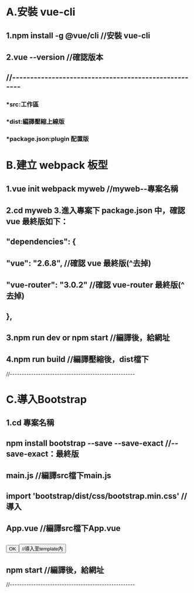 <h1>A.安裝 vue-cli</h1>
<h2>1.npm install -g @vue/cli      //安裝 vue-cli<h2>
<h2>2.vue --version                //確認版本<h2>
//-----------------------------------------------------
<h3>*src:工作區</h3>
<h3>*dist:編譯壓縮上線版</h3>
<h3>*package.json:plugin 配置版</h3>
<h1>B.建立 webpack 板型</h1>
<h2>1.vue init webpack myweb       //myweb--專案名稱</h2>
<h2>2.cd myweb 3.進入專案下 package.json 中，確認 vue 最終版如下：</h2>
  <h2>"dependencies": {</h2>
  <h2>"vue": "2.6.8",               //確認 vue 最終版(^去掉)</h2>
  <h2>"vue-router": "3.0.2"         //確認 vue-router 最終版(^去掉)</h2>
  <h2>},</h2>
<h2>3.npm run dev  or npm start     //編譯後，給網址</h2>           
<h2>4.npm run build                 //編譯壓縮後，dist檔下</h2>
//-----------------------------------------------------
<h1>C.導入Bootstrap</h1>
<h2>1.cd 專案名稱</h2>
<h2>npm install bootstrap --save --save-exact  //--save-exact：最終版</h2>
<h2>main.js                         //編譯src檔下main.js</h2> 
<h2>import 'bootstrap/dist/css/bootstrap.min.css'  //導入
<h2>App.vue                         //編譯src檔下App.vue
<h2> <button class="btn btn-primary">OK<button> //導入至template內</h2>
<h2>npm start   //編譯後，給網址</h2>
//-----------------------------------------------------





